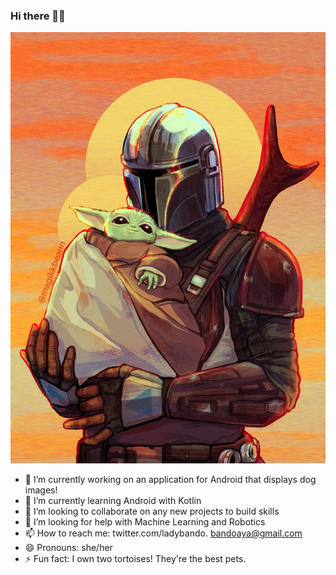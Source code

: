 ### Hi there 👋🏿
![Mandalorian and The Child](https://github.com/ladybando/ladybando/blob/main/8E9092B3-3F73-4EB8-A292-C7AFA836DEF3.jpeg?raw=true)

[^1]: courtesy of https://wallpaperaccess.com/mandalorian-and-baby-yoda


- 🔭 I’m currently working on an application for Android that displays dog images!
- 🌱 I’m currently learning Android with Kotlin
- 👯 I’m looking to collaborate on any new projects to build skills
- 🤔 I’m looking for help with Machine Learning and Robotics
- 📫 How to reach me: twitter.com/ladybando. bandoaya@gmail.com
- 😄 Pronouns: she/her
- ⚡ Fun fact: I own two tortoises! They're the best pets.
